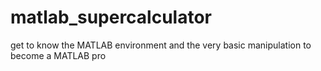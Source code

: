 # matlab_supercalculator
get to know the MATLAB environment and the very basic manipulation to become a MATLAB pro
